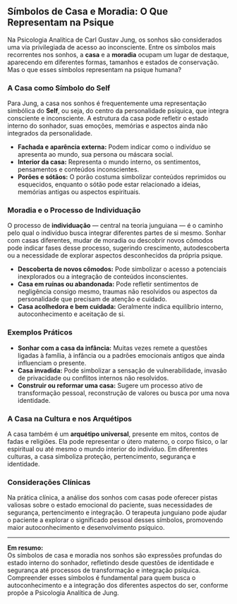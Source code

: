 
## Símbolos de Casa e Moradia: O Que Representam na Psique

Na Psicologia Analítica de Carl Gustav Jung, os sonhos são considerados uma via privilegiada de acesso ao inconsciente. Entre os símbolos mais recorrentes nos sonhos, a **casa** e a **moradia** ocupam um lugar de destaque, aparecendo em diferentes formas, tamanhos e estados de conservação. Mas o que esses símbolos representam na psique humana?

### A Casa como Símbolo do Self

Para Jung, a casa nos sonhos é frequentemente uma representação simbólica do **Self**, ou seja, do centro da personalidade psíquica, que integra consciente e inconsciente. A estrutura da casa pode refletir o estado interno do sonhador, suas emoções, memórias e aspectos ainda não integrados da personalidade.

- **Fachada e aparência externa:** Podem indicar como o indivíduo se apresenta ao mundo, sua persona ou máscara social.
- **Interior da casa:** Representa o mundo interno, os sentimentos, pensamentos e conteúdos inconscientes.
- **Porões e sótãos:** O porão costuma simbolizar conteúdos reprimidos ou esquecidos, enquanto o sótão pode estar relacionado a ideias, memórias antigas ou aspectos espirituais.

### Moradia e o Processo de Individuação

O processo de **individuação** — central na teoria junguiana — é o caminho pelo qual o indivíduo busca integrar diferentes partes de si mesmo. Sonhar com casas diferentes, mudar de moradia ou descobrir novos cômodos pode indicar fases desse processo, sugerindo crescimento, autodescoberta ou a necessidade de explorar aspectos desconhecidos da própria psique.

- **Descoberta de novos cômodos:** Pode simbolizar o acesso a potenciais inexplorados ou a integração de conteúdos inconscientes.
- **Casa em ruínas ou abandonada:** Pode refletir sentimentos de negligência consigo mesmo, traumas não resolvidos ou aspectos da personalidade que precisam de atenção e cuidado.
- **Casa acolhedora e bem cuidada:** Geralmente indica equilíbrio interno, autoconhecimento e aceitação de si.

### Exemplos Práticos

- **Sonhar com a casa da infância:** Muitas vezes remete a questões ligadas à família, à infância ou a padrões emocionais antigos que ainda influenciam o presente.
- **Casa invadida:** Pode simbolizar a sensação de vulnerabilidade, invasão de privacidade ou conflitos internos não resolvidos.
- **Construir ou reformar uma casa:** Sugere um processo ativo de transformação pessoal, reconstrução de valores ou busca por uma nova identidade.

### A Casa na Cultura e nos Arquétipos

A casa também é um **arquétipo universal**, presente em mitos, contos de fadas e religiões. Ela pode representar o útero materno, o corpo físico, o lar espiritual ou até mesmo o mundo interior do indivíduo. Em diferentes culturas, a casa simboliza proteção, pertencimento, segurança e identidade.

### Considerações Clínicas

Na prática clínica, a análise dos sonhos com casas pode oferecer pistas valiosas sobre o estado emocional do paciente, suas necessidades de segurança, pertencimento e integração. O terapeuta junguiano pode ajudar o paciente a explorar o significado pessoal desses símbolos, promovendo maior autoconhecimento e desenvolvimento psíquico.

---

**Em resumo:**  
Os símbolos de casa e moradia nos sonhos são expressões profundas do estado interno do sonhador, refletindo desde questões de identidade e segurança até processos de transformação e integração psíquica. Compreender esses símbolos é fundamental para quem busca o autoconhecimento e a integração dos diferentes aspectos do ser, conforme propõe a Psicologia Analítica de Jung.
```
